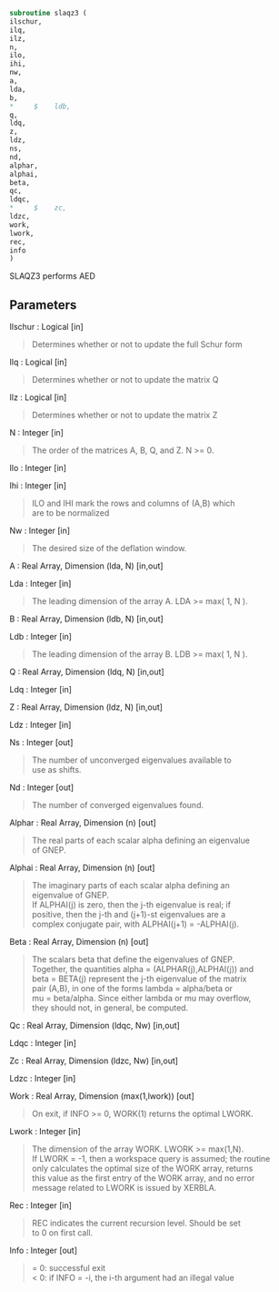 ```fortran  
subroutine slaqz3 (  
ilschur,  
ilq,  
ilz,  
n,  
ilo,  
ihi,  
nw,  
a,  
lda,  
b,  
*     $    ldb,  
q,  
ldq,  
z,  
ldz,  
ns,  
nd,  
alphar,  
alphai,  
beta,  
qc,  
ldqc,  
*     $    zc,  
ldzc,  
work,  
lwork,  
rec,  
info  
)  
```  
  
SLAQZ3 performs AED  
  
## Parameters  
Ilschur : Logical [in]  
> Determines whether or not to update the full Schur form  
  
Ilq : Logical [in]  
> Determines whether or not to update the matrix Q  
  
Ilz : Logical [in]  
> Determines whether or not to update the matrix Z  
  
N : Integer [in]  
> The order of the matrices A, B, Q, and Z.  N >= 0.  
  
Ilo : Integer [in]  
  
Ihi : Integer [in]  
> ILO and IHI mark the rows and columns of (A,B) which  
> are to be normalized  
  
Nw : Integer [in]  
> The desired size of the deflation window.  
  
A : Real Array, Dimension (lda, N) [in,out]  
  
Lda : Integer [in]  
> The leading dimension of the array A.  LDA >= max( 1, N ).  
  
B : Real Array, Dimension (ldb, N) [in,out]  
  
Ldb : Integer [in]  
> The leading dimension of the array B.  LDB >= max( 1, N ).  
  
Q : Real Array, Dimension (ldq, N) [in,out]  
  
Ldq : Integer [in]  
  
Z : Real Array, Dimension (ldz, N) [in,out]  
  
Ldz : Integer [in]  
  
Ns : Integer [out]  
> The number of unconverged eigenvalues available to  
> use as shifts.  
  
Nd : Integer [out]  
> The number of converged eigenvalues found.  
  
Alphar : Real Array, Dimension (n) [out]  
> The real parts of each scalar alpha defining an eigenvalue  
> of GNEP.  
  
Alphai : Real Array, Dimension (n) [out]  
> The imaginary parts of each scalar alpha defining an  
> eigenvalue of GNEP.  
> If ALPHAI(j) is zero, then the j-th eigenvalue is real; if  
> positive, then the j-th and (j+1)-st eigenvalues are a  
> complex conjugate pair, with ALPHAI(j+1) = -ALPHAI(j).  
  
Beta : Real Array, Dimension (n) [out]  
> The scalars beta that define the eigenvalues of GNEP.  
> Together, the quantities alpha = (ALPHAR(j),ALPHAI(j)) and  
> beta = BETA(j) represent the j-th eigenvalue of the matrix  
> pair (A,B), in one of the forms lambda = alpha/beta or  
> mu = beta/alpha.  Since either lambda or mu may overflow,  
> they should not, in general, be computed.  
  
Qc : Real Array, Dimension (ldqc, Nw) [in,out]  
  
Ldqc : Integer [in]  
  
Zc : Real Array, Dimension (ldzc, Nw) [in,out]  
  
Ldzc : Integer [in]  
  
Work : Real Array, Dimension (max(1,lwork)) [out]  
> On exit, if INFO >= 0, WORK(1) returns the optimal LWORK.  
  
Lwork : Integer [in]  
> The dimension of the array WORK.  LWORK >= max(1,N).  
> If LWORK = -1, then a workspace query is assumed; the routine  
> only calculates the optimal size of the WORK array, returns  
> this value as the first entry of the WORK array, and no error  
> message related to LWORK is issued by XERBLA.  
  
Rec : Integer [in]  
> REC indicates the current recursion level. Should be set  
> to 0 on first call.  
  
Info : Integer [out]  
> = 0: successful exit  
> < 0: if INFO = -i, the i-th argument had an illegal value  
  
